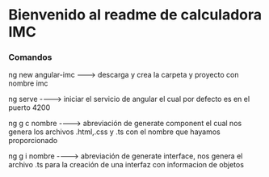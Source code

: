 <h1>Bienvenido al readme de calculadora IMC </h1>

<h3>Comandos</h3>


ng new angular-imc ---> descarga y crea la carpeta y proyecto con nombre imc

ng serve  ----> iniciar el servicio de angular el cual por defecto es en el puerto 4200


ng g c nombre ----> abreviación de generate component el cual nos genera los archivos .html,.css y .ts con el nombre que hayamos proporcionado

ng g i nombre ----> abreviación de generate interface, nos genera el archivo .ts para la creación de una interfaz con informacion de objetos